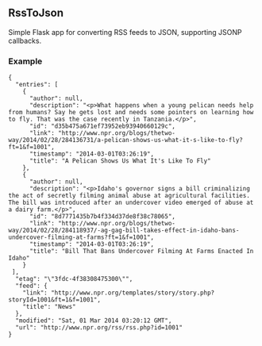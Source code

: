 ## RssToJson

Simple Flask app for converting RSS feeds to JSON, supporting JSONP callbacks.

### Example

    {
      "entries": [
        {
          "author": null, 
          "description": "<p>What happens when a young pelican needs help from humans? Say he gets lost and needs some pointers on learning how to fly. That was the case recently in Tanzania.</p>", 
          "id": "d35b475a671ef73952eb93940660129c", 
          "link": "http://www.npr.org/blogs/thetwo-way/2014/02/28/284136731/a-pelican-shows-us-what-it-s-like-to-fly?ft=1&f=1001", 
          "timestamp": "2014-03-01T03:26:19", 
          "title": "A Pelican Shows Us What It's Like To Fly"
        }, 
        {
          "author": null, 
          "description": "<p>Idaho's governor signs a bill criminalizing the act of secretly filming animal abuse at agricultural facilities. The bill was introduced after an undercover video emerged of abuse at a dairy farm.</p>", 
          "id": "8d7771435b7b4f334d37de8f38c78065", 
          "link": "http://www.npr.org/blogs/thetwo-way/2014/02/28/284118937/-ag-gag-bill-takes-effect-in-idaho-bans-undercover-filming-at-farms?ft=1&f=1001", 
          "timestamp": "2014-03-01T03:26:19", 
          "title": "Bill That Bans Undercover Filming At Farms Enacted In Idaho"
        }
     ], 
      "etag": "\"3fdc-4f38308475300\"", 
      "feed": {
        "link": "http://www.npr.org/templates/story/story.php?storyId=1001&ft=1&f=1001", 
        "title": "News"
      }, 
      "modified": "Sat, 01 Mar 2014 03:20:12 GMT", 
      "url": "http://www.npr.org/rss/rss.php?id=1001"
    }
